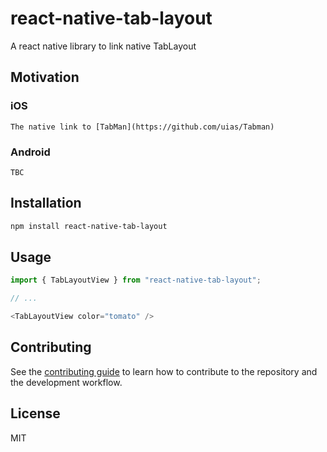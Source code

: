 # react-native-tab-layout

A react native library to link native TabLayout


## Motivation

  ### iOS
    The native link to [TabMan](https://github.com/uias/Tabman)

  ### Android
    TBC

## Installation

```sh
npm install react-native-tab-layout
```

## Usage

```js
import { TabLayoutView } from "react-native-tab-layout";

// ...

<TabLayoutView color="tomato" />
```

## Contributing

See the [contributing guide](CONTRIBUTING.md) to learn how to contribute to the repository and the development workflow.

## License

MIT
